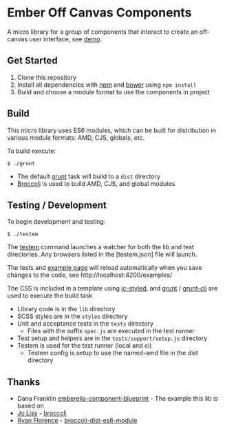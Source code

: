 # Ember Off Canvas Components

A micro library for a group of components that interact to create an off-canvas
user interface, see [demo].

[demo]: http://pixelhandler.github.io/ember-off-canvas-components/

## Get Started

1. Clone this repository
1. Install all dependencies with [npm] and [bower] using `npm install`
1. Build and choose a module format to use the components in project

[bower]: http://bower.io "Bower"
[npm]: https://www.npmjs.org "NPM"


## Build

This micro library uses ES6 modules, which can be built for distribution in
various module formats: AMD, CJS, globals, etc.

To build execute:

```
$ ./grunt
```

* The default [grunt] task will build to a `dist` directory
* [Broccoli] is used to build AMD, CJS, and global modules

[grunt]: http://gruntjs.com "Grunt"
[Broccoli]: https://github.com/broccolijs/broccoli


## Testing / Development

To begin development and testing:

```
$ ./testem
```

The [testem] command launches a watcher for both the lib and test directories. 
Any browsers listed in the [testem.json] file will launch.

The tests and [example page] will reload automatically when you save 
changes to the code, see http://localhost:4200/examples/

The CSS is included in a template using [ic-styled], and [grunt] /
[grunt-cli] are used to execute the build task

* Library code is in the `lib` directory  
* SCSS styles are in the `styles` directory  
* Unit and acceptance tests in the `tests` directory  
  * Files with the suffix `spec.js` are executed in the test runner  
* Test setup and helpers are in the `tests/support/setup.js` directory  
* Testem is used for the test runner (local and ci)  
  * Testem config is setup to use the named-amd file in the dist directory

[testem]: https://github.com/airportyh/testem
[example page]: http://localhost:4200/examples/
[ic-styled]: https://github.com/instructure/ic-styled
[grunt]: http://gruntjs.com/
[grunt-cli]: https://github.com/gruntjs/grunt-cli


## Thanks

* Dana Franklin [emberella-component-blueprint] - The example this lib
  is based on
* [Jo Liss][joliss] - [broccoli]
* [Ryan Florence][rpflorence] - [broccoli-dist-es6-module] 

[emberella-component-blueprint]: https://github.com/realityendshere/emberella-component-blueprint
[joliss]: https://github.com/joliss "Jo Liss on GitHub"
[rpflorence]: https://github.com/rpflorence "Ryan Florence on GitHub"
[broccoli-dist-es6-module]: https://github.com/rpflorence/broccoli-dist-es6-module "broccoli-dist-es6-module"
